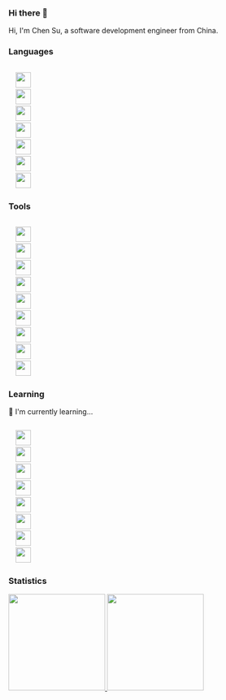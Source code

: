 ### Hi there 👋

<!--
**ghosind/ghosind** is a ✨ _special_ ✨ repository because its `README.md` (this file) appears on your GitHub profile.

Here are some ideas to get you started:

- 🔭 I’m currently working on ...
- 🌱 I’m currently learning ...
- 👯 I’m looking to collaborate on ...
- 🤔 I’m looking for help with ...
- 💬 Ask me about ...
- 📫 How to reach me: ...
- 😄 Pronouns: ...
- ⚡ Fun fact: ...
-->

Hi, I'm Chen Su, a software development engineer from China.

<!-- - 🔭 I’m currently working on [dvm](https://github.com/ghosind/dvm) and [dolphin framework](https://github.com/ghosind/dolphin) projects.
- 🌱 I'm currently learning [Rust](https://www.rust-lang.org/), [React](https://reactjs.org/), [Electron](https://www.electronjs.org/), and [Godot](https://godotengine.org/). -->

### Languages

<code>
  <img width="30" src="https://cdn.jsdelivr.net/gh/devicons/devicon/icons/c/c-original.svg" />
  <img width="30" src="https://cdn.jsdelivr.net/gh/devicons/devicon/icons/go/go-original.svg" />
  <img width="30" src="https://cdn.jsdelivr.net/gh/devicons/devicon/icons/typescript/typescript-original.svg" />      
  <img width="30" src="https://cdn.jsdelivr.net/gh/devicons/devicon/icons/javascript/javascript-original.svg" />
  <img width="30" src="https://cdn.jsdelivr.net/gh/devicons/devicon/icons/bash/bash-original.svg" />
  <img width="30" src="https://cdn.jsdelivr.net/gh/devicons/devicon/icons/java/java-original.svg" />
  <img width="30" src="https://cdn.jsdelivr.net/gh/devicons/devicon/icons/csharp/csharp-original.svg" />
</code>

### Tools

<code>
  <img width="30" src="https://cdn.jsdelivr.net/gh/devicons/devicon/icons/linux/linux-original.svg" />
  <img width="30" src="https://cdn.jsdelivr.net/gh/devicons/devicon/icons/mysql/mysql-original.svg" />
  <img width="30" src="https://cdn.jsdelivr.net/gh/devicons/devicon/icons/mongodb/mongodb-plain.svg" />
  <img width="30" src="https://cdn.jsdelivr.net/gh/devicons/devicon/icons/docker/docker-original.svg" />
  <img width="30" src="https://cdn.jsdelivr.net/gh/devicons/devicon/icons/redis/redis-original.svg" />
  <img width="30" src="https://cdn.jsdelivr.net/gh/devicons/devicon/icons/nginx/nginx-original.svg" />
  <img width="30" src="https://cdn.jsdelivr.net/gh/devicons/devicon/icons/nodejs/nodejs-original.svg" />
  <img width="30" src="https://cdn.jsdelivr.net/gh/devicons/devicon/icons/amazonwebservices/amazonwebservices-original.svg" />
  <img width="30" src="https://cdn.jsdelivr.net/gh/devicons/devicon/icons/git/git-original.svg" />
</code>

### Learning

🌱 I'm currently learning...

<code>
  <img width="30" src="https://cdn.jsdelivr.net/gh/devicons/devicon/icons/kubernetes/kubernetes-plain.svg" />
  <img width="30" src="https://cdn.jsdelivr.net/gh/devicons/devicon/icons/rust/rust-plain.svg" />
  <img width="30" src="https://cdn.jsdelivr.net/gh/devicons/devicon/icons/react/react-original.svg" />
  <img width="30" src="https://cdn.jsdelivr.net/gh/devicons/devicon/icons/dart/dart-original.svg" />    
  <img width="30" src="https://cdn.jsdelivr.net/gh/devicons/devicon/icons/android/android-original.svg" />
  <img width="30" src="https://cdn.jsdelivr.net/gh/devicons/devicon/icons/electron/electron-original.svg" />
  <img width="30" src="https://cdn.jsdelivr.net/gh/devicons/devicon/icons/flutter/flutter-original.svg" />
  <img width="30" src="https://cdn.jsdelivr.net/gh/devicons/devicon/icons/godot/godot-original.svg" />
</code>

### Statistics

<a href="https://github.com/ghosind">
<img height="190" src="https://github-readme-stats.vercel.app/api?username=ghosind&count_private=true&show_icons=true&include_all_commits=true" />
</a>
<a href="https://github.com/ghosind">
<img height="190" src="https://github-readme-stats.vercel.app/api/top-langs/?username=ghosind&layout=compact&langs_count=8" />
</a>

<!-- [![trophies](https://github-profile-trophy.vercel.app/?username=ghosind&column=7)](https://github.com/ghosind) -->

<!-- [![ghosind's wakatime stats](https://github-readme-stats.vercel.app/api/wakatime?username=ghosind&layout=compact)](https://github.com/ghosind) -->

